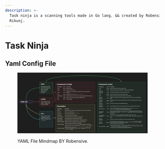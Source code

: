 ```yaml
---
description: >-
  Task ninja is a scanning tools made in Go lang. && created by Robensive aka
  Rikunj.
---
```


# Task Ninja

## Yaml Config File

<figure><img src="../../.gitbook/assets/Ninja_task_YAML_config.png" alt=""><figcaption><p>YAML File Mindmap BY Robensive.</p></figcaption></figure>

